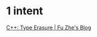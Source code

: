 # 1 intent
[C++: Type Erasure | Fu Zhe's Blog](https://fuzhe1989.github.io/2017/10/29/cpp-type-erasure/)
